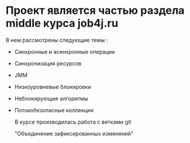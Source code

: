 # Проект является частью раздела middle курса job4j.ru
В нем рассмотрены следующие темы :
 - Синхронные и асинхронные операции
 - Синхронизация ресурсов
 - JMM
 - Низкоуровневые блокировки
 - Неблокирующие алгоритмы
 - Потокобезопасные коллекции 

   В курсе производилась работа с ветками git
 
   "Объединение зафиксированных изменений"